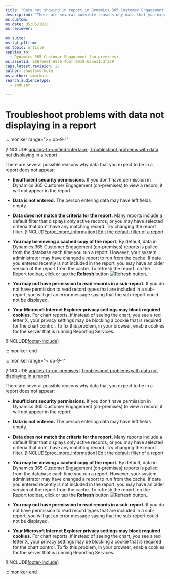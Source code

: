 ```yaml
---
title: "Data not showing in report in Dynamics 365 Customer Engagement (on-premises)"
description: "There are several possible reasons why data that you expect to see in a report doesn't appear. This page helps you troubleshoot the issue."
ms.custom: 
ms.date: 05/05/2020
ms.reviewer: 

ms.suite: 
ms.tgt_pltfrm: 
ms.topic: article
applies_to: 
  - Dynamics 365 Customer Engagement (on-premises)
ms.assetid: 886fee0f-d97b-4baf-9019-63ee11cdf329
caps.latest.revision: 27
author: shwetamurkute
ms.author: smurkute
search.audienceType: 
  - enduser

---
```

# Troubleshoot problems with data not displaying in a report

::: moniker range=">= op-9-1"

[!INCLUDE [applies-to-unified-interface](../includes/applies-to-unified-interface.md)] [Troubleshoot problems with data not displaying in a report](/powerapps/user/troubleshoot-reports)

There are several possible reasons why data that you expect to be in a report does not appear:  
  
- **Insufficient security permissions**. If you don't have permission in Dynamics 365 Customer Engagement (on-premises) to view a record, it will not appear in the report.  
  
- **Data is not entered.** The person entering data may have left fields empty.  
  
- **Data does not match the criteria for the report.** Many reports include a default filter that displays only active records, or you may have selected criteria that don't have any matching record. Try changing the report filter. [!INCLUDE[proc_more_information](../includes/proc-more-information.md)] [Edit the default filter of a report](../basics/edit-default-filter-report.md)  
  
- **You may be viewing a cached copy of the report.** By default, data in Dynamics 365 Customer Engagement (on-premises) reports is pulled from the database each time you run a report. However, your system administrator may have changed a report to run from the cache. If data you entered recently is not included in the report, you may have an older version of the report from the cache. To refresh the report, on the Report toolbar, click or tap the **Refresh** button ![Refresh button.](../basics/media/htm-lviewer-grid-refresh.gif "Refresh button").  
  
- **You may not have permission to read records in a sub-report.** If you do not have permission to read record types that are included in a sub-report, you will get an error message saying that the sub-report could not be displayed.  
  
- **Your Microsoft Internet Explorer privacy settings may block required cookies.** For chart reports, if instead of seeing the chart, you see a red letter X, your privacy settings may be blocking a cookie that is required for the chart control. To fix this problem, in your browser, enable cookies for the server that is running Reporting Services.  
  





[!INCLUDE[footer-include](../../../includes/footer-banner.md)]



::: moniker-end

::: moniker range="< op-9-1"


[!INCLUDE [applies-to-on-premises](../includes/applies-to-on-premises.md)] [Troubleshoot problems with data not displaying in a report](/powerapps/user/troubleshoot-reports)

There are several possible reasons why data that you expect to be in a report does not appear:  
  
- **Insufficient security permissions**. If you don't have permission in Dynamics 365 Customer Engagement (on-premises) to view a record, it will not appear in the report.  
  
- **Data is not entered.** The person entering data may have left fields empty.  
  
- **Data does not match the criteria for the report.** Many reports include a default filter that displays only active records, or you may have selected criteria that don't have any matching record. Try changing the report filter. [!INCLUDE[proc_more_information](../includes/proc-more-information.md)] [Edit the default filter of a report](../basics/edit-default-filter-report.md)  
  
- **You may be viewing a cached copy of the report.** By default, data in Dynamics 365 Customer Engagement (on-premises) reports is pulled from the database each time you run a report. However, your system administrator may have changed a report to run from the cache. If data you entered recently is not included in the report, you may have an older version of the report from the cache. To refresh the report, on the Report toolbar, click or tap the **Refresh** button ![Refresh button.](../basics/media/htm-lviewer-grid-refresh.gif "Refresh button").  
  
- **You may not have permission to read records in a sub-report.** If you do not have permission to read record types that are included in a sub-report, you will get an error message saying that the sub-report could not be displayed.  
  
- **Your Microsoft Internet Explorer privacy settings may block required cookies.** For chart reports, if instead of seeing the chart, you see a red letter X, your privacy settings may be blocking a cookie that is required for the chart control. To fix this problem, in your browser, enable cookies for the server that is running Reporting Services.  
  





[!INCLUDE[footer-include](../../../includes/footer-banner.md)]


::: moniker-end

